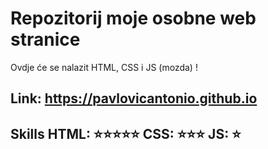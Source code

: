 # Repozitorij moje osobne web stranice

Ovdje će se nalazit HTML, CSS i JS (mozda) !

Link: https://pavlovicantonio.github.io
---
Skills
HTML: ⭐⭐⭐⭐⭐
CSS: ⭐⭐⭐
JS: ⭐
---